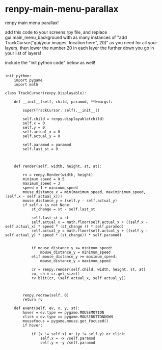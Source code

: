 # renpy-main-menu-parallax
renpy main menu parallax!


add this code to your screens.rpy file, and replace gui.main_menu_background with as many instances of "add TrackCursor("gui/your images' location here", 20)" as you need for all your layers, then lower the number 20 in each layer the further down you go in your list of layers!


include the "init python code" below as well!

```

init python:
    import pygame
    import math
```


    class TrackCursor(renpy.Displayable):

        def __init__(self, child, paramod, **kwargs):

            super(TrackCursor, self).__init__()

            self.child = renpy.displayable(child)
            self.x = 0
            self.y = 0
            self.actual_x = 0
            self.actual_y = 0

            self.paramod = paramod
            self.last_st = 0



        def render(self, width, height, st, at):

            rv = renpy.Render(width, height)
            minimum_speed = 0.5
            maximum_speed = 3
            speed = 1 + minimum_speed
            mouse_distance_x = min(maximum_speed, max(minimum_speed, (self.x - self.actual_x)))
            mouse_distance_y = (self.y - self.actual_y)
            if self.x is not None:
                st_change = st - self.last_st

                self.last_st = st
                self.actual_x = math.floor(self.actual_x + ((self.x - self.actual_x) * speed * (st_change )) * self.paramod)
                self.actual_y = math.floor(self.actual_y + ((self.y - self.actual_y) * speed * (st_change)) * self.paramod)


                if mouse_distance_y <= minimum_speed:
                    mouse_distance_y = minimum_speed
                elif mouse_distance_y >= maximum_speed:
                    mouse_distance_y = maximum_speed

                cr = renpy.render(self.child, width, height, st, at)
                cw, ch = cr.get_size()
                rv.blit(cr, (self.actual_x, self.actual_y))



            renpy.redraw(self, 0)
            return rv

        def event(self, ev, x, y, st):
            hover = ev.type == pygame.MOUSEMOTION
            click = ev.type == pygame.MOUSEBUTTONDOWN
            mousefocus = pygame.mouse.get_focused()
            if hover:

                if (x != self.x) or (y != self.y) or click:
                    self.x = -x /self.paramod
                    self.y = -y /self.paramod
